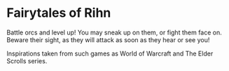 # Fairytales of Rihn

Battle orcs and level up! You may sneak up on them, or fight them face on. Beware their sight, as they will attack as soon as they hear or see you!

Inspirations taken from such games as World of Warcraft and The Elder Scrolls series.
